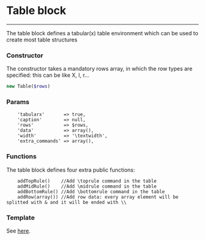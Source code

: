# Table block
-------------------------------

The table block defines a tabular(x) table environment which can be used to create most table structures

### Constructor

The constructor takes a mandatory rows array, in which the row types are specified: this can be like X, l, r...

```php
new Table($rows)
```

### Params

```
    'tabularx'       => true,
    'caption'        => null,
    'rows'           => $rows,
    'data'           => array(),
    'width'          => '\textwidth',
    'extra_commands' => array(),
```

### Functions

The table block defines four extra public functions:

```
    addTopRule()    //Add \toprule command in the table
    addMidRule()    //Add \midrule command in the table
    addBottomRule() //Add \bottomrule command in the table
    addRow(array()) //Add row data: every array element will be splitted with & and it will be ended with \\
```

### Template

See [here](https://github.com/bobvandevijver/latex-bundle/blob/master/Resources/views/Element/table.tex.twig).